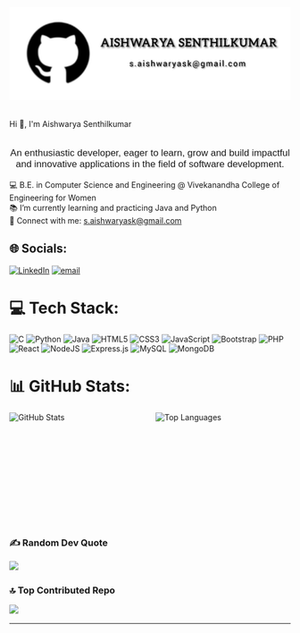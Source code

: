 <div align="center">
  <img src="https://github.com/Aishwarya7S/Aishwarya7S/blob/82f9fe2d4983b71cefe29297d688716492670116/Github_pic.jpeg" alt="logo">
</div>
<br>

Hi 👋, I'm Aishwarya Senthilkumar<br><br>

<p style="font-family: 'Arial', sans-serif; font-size: 17px; text-align: center;">
  An enthusiastic developer, eager to learn, grow and build impactful and innovative applications in the field of software development.<br>
</p>

💻 B.E. in Computer Science and Engineering @ Vivekanandha College of Engineering for Women<br>
📚 I’m currently learning and practicing Java and Python<br>
📩 Connect with me: s.aishwaryask@gmail.com


## 🌐 Socials:
[![LinkedIn](https://img.shields.io/badge/LinkedIn-%230077B5.svg?logo=linkedin&logoColor=white)](https://linkedin.com/in/Aishwarya7S) [![email](https://img.shields.io/badge/Email-D14836?logo=gmail&logoColor=white)](mailto:s.aishwaryask@gmail.com) 

# 💻 Tech Stack:
![C](https://img.shields.io/badge/c-%2300599C.svg?style=for-the-badge&logo=c&logoColor=white)
![Python](https://img.shields.io/badge/python-3670A0?style=for-the-badge&logo=python&logoColor=ffdd54)
![Java](https://img.shields.io/badge/java-%23ED8B00.svg?style=for-the-badge&logo=openjdk&logoColor=white)
![HTML5](https://img.shields.io/badge/html5-%23E34F26.svg?style=for-the-badge&logo=html5&logoColor=white)
![CSS3](https://img.shields.io/badge/css3-%231572B6.svg?style=for-the-badge&logo=css3&logoColor=white)
![JavaScript](https://img.shields.io/badge/javascript-%23323330.svg?style=for-the-badge&logo=javascript&logoColor=%23F7DF1E)
![Bootstrap](https://img.shields.io/badge/bootstrap-%238511FA.svg?style=for-the-badge&logo=bootstrap&logoColor=white)
![PHP](https://img.shields.io/badge/php-%23777BB4.svg?style=for-the-badge&logo=php&logoColor=white)
![React](https://img.shields.io/badge/react-%2320232a.svg?style=for-the-badge&logo=react&logoColor=%2361DAFB)
![NodeJS](https://img.shields.io/badge/node.js-6DA55F?style=for-the-badge&logo=node.js&logoColor=white)
![Express.js](https://img.shields.io/badge/express.js-%23404d59.svg?style=for-the-badge&logo=express&logoColor=%2361DAFB)
![MySQL](https://img.shields.io/badge/mysql-4479A1.svg?style=for-the-badge&logo=mysql&logoColor=white)
![MongoDB](https://img.shields.io/badge/MongoDB-%234ea94b.svg?style=for-the-badge&logo=mongodb&logoColor=white)

# 📊 GitHub Stats:
<div style="display: flex; justify-content: space-between; gap: 20px; max-width: 700px; margin: auto;">
  <img 
    src="https://github-readme-stats.vercel.app/api?username=Aishwarya7S&theme=github_dark&hide_border=false&include_all_commits=false&count_private=false" 
    alt="GitHub Stats" 
    style="width: 49%; height: 200px; object-fit: cover; display: inline-block;"
  />
  <img 
    src="https://github-readme-stats.vercel.app/api/top-langs/?username=Aishwarya7S&theme=github_dark&hide_border=false&include_all_commits=false&count_private=false&layout=compact" 
    alt="Top Languages" 
    style="width: 49%; height: 200px; object-fit: cover; display: inline-block;"
  />
</div>


### ✍️ Random Dev Quote
![](https://quotes-github-readme.vercel.app/api?type=horizontal&theme=tokyonight)

### 🔝 Top Contributed Repo
![](https://github-contributor-stats.vercel.app/api?username=Aishwarya7S&limit=5&theme=radical&combine_all_yearly_contributions=true)

---
